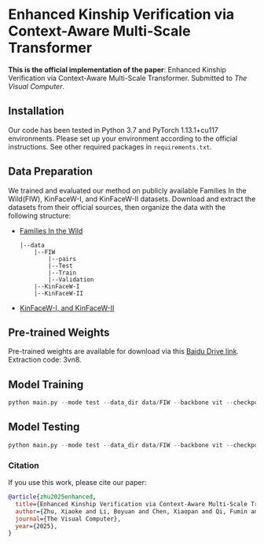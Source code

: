 # Enhanced Kinship Verification via Context-Aware Multi-Scale Transformer

**This is the official implementation of the paper**: Enhanced Kinship Verification via Context-Aware Multi-Scale Transformer. Submitted to *The Visual Computer*.

## Installation

Our code has been tested in Python 3.7 and PyTorch 1.13.1+cu117 environments. Please set up your environment according to the official instructions. See other required packages in `requirements.txt`.



## Data Preparation

We trained and evaluated our method on publicly available Families In the Wild(FIW), KinFaceW-I, and KinFaceW-II datasets. Download and extract the datasets from their official sources, then organize the data with the following structure:

- [Families In the Wild](https://github.com/visionjo/fiw)

      |--data                         
          |--FIW           
              |--pairs
              |--Test
              |--Train
              |--Validation    
          |--KinFaceW-I
          |--KinFaceW-II
  
- [KinFaceW-I, and KinFaceW-II](https://www.kinfacew.com/datasets.html)

  

## Pre-trained Weights

Pre-trained weights are available for download via this [Baidu Drive link](https://pan.baidu.com/s/1wUsqQJgslMlOEzL83XBsaA). Extraction code: 3vn8.



## Model Training

```python
python main.py --mode test --data_dir data/FIW --backbone vit --checkpoint checkpoints/model_best.pth --output_csv results/predictions.csv
```



## Model Testing

```python
python main.py --mode test --data_dir data/FIW --backbone vit --checkpoint checkpoints/model_best.pth --output_csv results/predictions.csv
```

### Citation

If you use this work, please cite our paper:

```bibtex
@article{zhu2025enhanced,  
  title={Enhanced Kinship Verification via Context-Aware Multi-Scale Transformer},  
  author={Zhu, Xiaoke and Li, Boyuan and Chen, Xiaopan and Qi, Fumin and Yuan, Caihong and Jing, Xiao-Yuan},  
  journal={The Visual Computer},  
  year={2025},    
}  
```